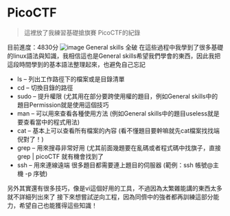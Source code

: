 # PicoCTF
>這裡放了我練習基礎搶旗賽 PicoCTF的紀錄
  
目前進度：4830分
![image](https://github.com/hongnichen/PicoCTF/assets/107737052/4680294e-4175-45bf-ad31-b89676b4b320)
General skills 全破
在這些過程中我學到了很多基礎的linux語法與知識，我相信這也是General skills希望我們學會的東西，因此我把這段時間學到的基本語法整理起來，也避免自己忘記
* ls – 列出工作路徑下的檔案或是目錄清單
* cd – 切換目錄的路徑
* sudo – 提升權限 (尤其用在部分要跨使用權的題目，例如General skills中的題目Permission就是使用這個技巧
* man – 可以用來查看各種使用方法 (例如General skills中的題目useless就是要查看當中的程式用法)
* cat – 基本上可以查看所有檔案的內容 (看不懂題目要幹嘛就先cat檔案找找端倪對了！)
* grep – 用來搜尋非常好用 (尤其前面幾題要在亂碼或者程式碼中找旗子，直接 grep | picoCTF 就有機會找到了
* ssh – 用來連線遠端 很多題目都需要連上題目的伺服器 (範例：ssh 帳號@主機 -p 序號)

另外其實還有很多技巧，像是vi這個好用的工具，不過因為太繁雜能講的東西太多就不詳細列出來了
接下來想嘗試逆向工程，因為同儕中的強者都再訓練這部分能力，希望自己也能獲得這些知識！
